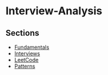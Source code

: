 # Interview-Analysis

## Sections
* [Fundamentals](https://github.com/joshvocal/Interview-Analysis/tree/master/src/Fundamentals)
* [Interviews](https://github.com/joshvocal/Interview-Analysis/tree/master/src/Interviews)
* [LeetCode](https://github.com/joshvocal/Interview-Analysis/tree/master/src/LeetCode)
* [Patterns](https://github.com/joshvocal/Interview-Analysis/tree/master/src/Patterns)
